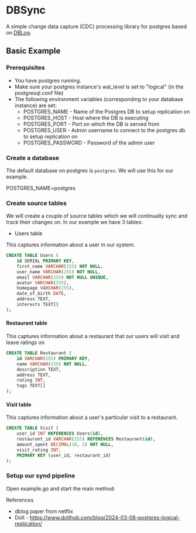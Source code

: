 
# DBSync

A simple change data capture (CDC) processing library for postgres based on [DBLog](https://netflixtechblog.com/dblog-a-generic-change-data-capture-framework-69351fb9099b).

## Basic Example

### Prerequisites

* You have postgres running.
* Make sure your postgres instance's wal_level is set to "logical" (in the postgresql.conf file)
* The following environment variables (corresponding to your database instance) are set:
  - POSTGRES_NAME - Name of the Postgres DB to setup replication on
  - POSTGRES_HOST - Host where the DB is executing
  - POSTGRES_PORT - Port on which the DB is served from
  - POSTGRES_USER - Admin username to connect to the postgres db to setup replication on
  - POSTGRES_PASSWORD - Password of the admin user

### Create a database

The default database on postgres is `postgres`.  We will use this for our example.

POSTGRES_NAME=postgres

### Create source tables

We will create a couple of source tables which we will continually sync and track their changes on.  In our example we have 3 tables:

* Users table

This captures information about a user in our system.

```sql
CREATE TABLE Users (
    id SERIAL PRIMARY KEY,
    first_name VARCHAR(255) NOT NULL,
    user_name VARCHAR(255) NOT NULL,
    email VARCHAR(255) NOT NULL UNIQUE,
    avatar VARCHAR(255),
    homepage VARCHAR(255),
    date_of_birth DATE,
    address TEXT,
    interests TEXT[]
);
```
 
#### Restaurant table

This captures information about a restaurant that our users will visit and leave ratings on

```sql
CREATE TABLE Restaurant (
    id VARCHAR(255) PRIMARY KEY,
    name VARCHAR(255) NOT NULL,
    description TEXT,
    address TEXT,
    rating INT,
    tags TEXT[]
);
```

#### Visit table

This captures information about a user's particular visit to a restaurant.

```sql
CREATE TABLE Visit (
    user_id INT REFERENCES Users(id),
    restaurant_id VARCHAR(255) REFERENCES Restaurant(id),
    amount_spent DECIMAL(10, 2) NOT NULL,
    visit_rating INT,
    PRIMARY KEY (user_id, restaurant_id)
);
```

### Setup our synd pipeline

Open example.go and start the main method:



References
* dblog paper from netflix
* Dolt - https://www.dolthub.com/blog/2024-03-08-postgres-logical-replication/
